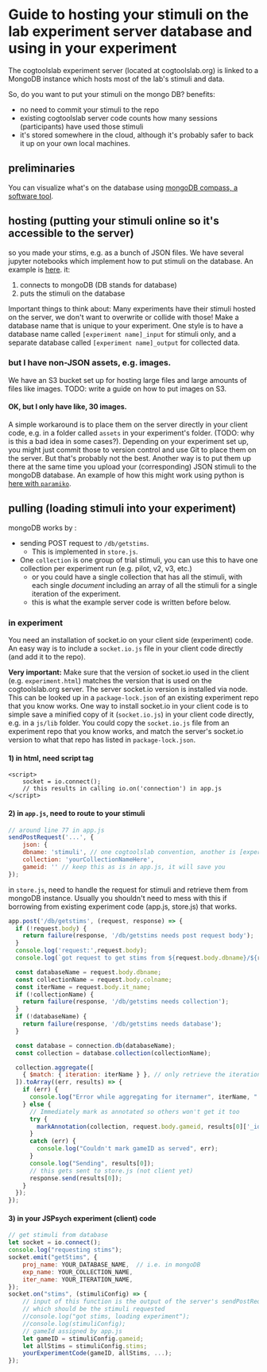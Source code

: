# Guide to hosting your stimuli on the lab experiment server database and using in your experiment
The cogtoolslab experiment server (located at cogtoolslab.org) is linked to a MongoDB instance which hosts most of the lab's stimuli and data.

So, do you want to put your stimuli on the mongo DB?
benefits:
* no need to commit your stimuli to the repo
* existing cogtoolslab server code counts how many sessions (participants) have used those stimuli
* it's stored somewhere in the cloud, although it's probably safer to back it up on your own local machines.

## preliminaries

You can visualize what's on the database using [mongoDB compass, a software tool](https://www.mongodb.com/products/tools/compass).

## hosting (putting your stimuli online so it's accessible to the server)
so you made your stims, e.g. as a bunch of JSON files.
We have several jupyter notebooks which implement how to put stimuli on the database.
An example is [here](https://github.com/cogtoolslab/tangram_construction/blob/main/stimuli/upload_stimuli_to_mongo.ipynb).
it:
1) connects to mongoDB (DB stands for database)
2) puts the stimuli on the database

Important things to think about:
Many experiments have their stimuli hosted on the server, we don't want to overwrite or collide with those!
Make a database name that is unique to your experiment.
One style is to have a database name called `[experiment name]_input` for stimuli only, and a separate database called `[experiment name]_output` for collected data.

### but I have non-JSON assets, e.g. images.
We have an S3 bucket set up for hosting large files and large amounts of files like images.
TODO: write a guide on how to put images on S3.

#### OK, but I only have like, 30 images.
A simple workaround is to place them on the server directly in your client code, e.g. in a folder called `assets` in your experiment's folder.
(TODO: why is this a bad idea in some cases?).
Depending on your experiment set up, you might just commit those to version control and use Git to place them on the server.
But that's probably not the best.
Another way is to put them up there at the same time you upload your (corresponding) JSON stimuli to the mongoDB database.
An example of how this might work using python is [here with `paramiko`](https://github.com/cogtoolslab/tangram_construction/blob/develop/stimuli/upload_stimuli_to_mongo.ipynb).

## pulling (loading stimuli into your experiment)

<!--There does not seem to be a convention on where (server (app.js, store.js), database (i.e. in how data are stored on mongoDB), or experiment client (i.e. JSPsych))) trial stimuli and conditions are randomized. but... --> 

mongoDB works by :
* sending POST request to `/db/getstims`.
  * This is implemented in `store.js`.
* One `collection` is one group of trial stimuli, you can use this to have one collection per experiment run (e.g. pilot, v2, v3, etc.)
   * or you could have a single collection that has all the stimuli, with each single _document_ including an array of all the stimuli for a single iteration of the experiment.
   * this is what the example server code is written before below.

### in experiment
You need an installation of socket.io on your client side (experiment) code.
An easy way is to include a `socket.io.js` file in your client code directly (and add it to the repo).

**Very important:** Make sure that the version of socket.io used in the client (e.g. `experiment.html`) matches the version that is used on the cogtoolslab.org server.
The server socket.io version is installed via node. 
This can be looked up in a `package-lock.json` of an existing experiment repo that you know works.
One way to install socket.io in your client code is to simple save a minified copy of it (`socket.io.js`) in your client code directly, e.g. in a `js/lib` folder.
You could copy the `socket.io.js` file from an experiment repo that you know works, and match the server's socket.io version to what that repo has listed in `package-lock.json`.

#### 1) in html, need script tag
```angular2html
<script>
    socket = io.connect();
    // this results in calling io.on('connection') in app.js
</script>
```

#### 2) in `app.js`, need to route to your stimuli
```js
// around line 77 in app.js
sendPostRequest('...', {
    json: {
    dbname: 'stimuli', // one cogtoolslab convention, another is [experiment name]_input
    collection: 'yourCollectionNameHere',
    gameid: '' // keep this as is in app.js, it will save you 
});
```

in `store.js`, need to handle the request for stimuli and retrieve them from mongoDB instance.
Usually you shouldn't need to mess with this if borrowing from existing experiment code (app.js, store.js) that works.
```js
app.post('/db/getstims', (request, response) => {
  if (!request.body) {
    return failure(response, '/db/getstims needs post request body');
  }
  console.log('request:',request.body);
  console.log(`got request to get stims from ${request.body.dbname}/${request.body.colname}/${request.body.it_name}`);

  const databaseName = request.body.dbname;
  const collectionName = request.body.colname;
  const iterName = request.body.it_name;
  if (!collectionName) {
    return failure(response, '/db/getstims needs collection');
  }
  if (!databaseName) {
    return failure(response, '/db/getstims needs database');
  }

  const database = connection.db(databaseName);
  const collection = database.collection(collectionName);

  collection.aggregate([
    { $match: { iteration: iterName } }, // only retrieve the iteration we want
  ]).toArray((err, results) => {
    if (err) {
      console.log("Error while aggregating for iternamer", iterName, " error: ", err);
    } else {
      // Immediately mark as annotated so others won't get it too
      try {
        markAnnotation(collection, request.body.gameid, results[0]['_id']);
      }
      catch (err) {
        console.log("Couldn't mark gameID as served", err);
      }
      console.log("Sending", results[0]);
      // this gets sent to store.js (not client yet)
      response.send(results[0]);
    }
  });
});
```

#### 3) in your JSPsych experiment (client) code
```js
// get stimuli from database
let socket = io.connect();
console.log("requesting stims");
socket.emit("getStims", {
    proj_name: YOUR_DATABASE_NAME,  // i.e. in mongoDB
    exp_name: YOUR_COLLECTION_NAME,
    iter_name: YOUR_ITERATION_NAME,
});
socket.on("stims", (stimuliConfig) => {
    // input of this function is the output of the server's sendPostRequest,
    // which should be the stimuli requested
    //console.log("got stims, loading experiment");
    //console.log(stimuliConfig);
    // gameId assigned by app.js
    let gameID = stimuliConfig.gameid;
    let allStims = stimuliConfig.stims;
    yourExperimentCode(gameID, allStims, ...);
});
```





